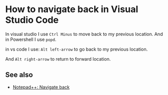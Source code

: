 ﻿# How to navigate back in Visual Studio Code

In visual studio I use `Ctrl Minus` to move back to my previous location. And in Powershell I use `popd`.

in vs code I use: `Alt left-arrow` to go back to my previous location.

And `Alt right-arrow` to return to forward location.


## See also

- [Notepad++: Navigate back](../notepad++/navigate_back.md)
